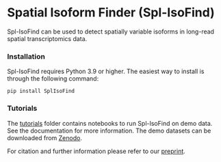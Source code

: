 # Spatial Isoform Finder (Spl-IsoFind)

Spl-IsoFind can be used to detect spatially variable isoforms in long-read spatial transcriptomics data. 

### Installation

Spl-IsoFind requires Python 3.9 or higher. The easiest way to install is through the following command:

```
pip install SplIsoFind
```

### Tutorials

The [tutorials](https://github.com/tilgnerlab/Spl-IsoFind/tree/main/tutorials) folder contains notebooks to run Spl-IsoFind on demo data. See the documentation for more information. The demo datasets can be downloaded from [Zenodo](https://doi.org/10.5281/zenodo.16740333).

For citation and further information please refer to our [preprint](https://www.biorxiv.org/content/10.1101/2025.06.25.661563v1).

